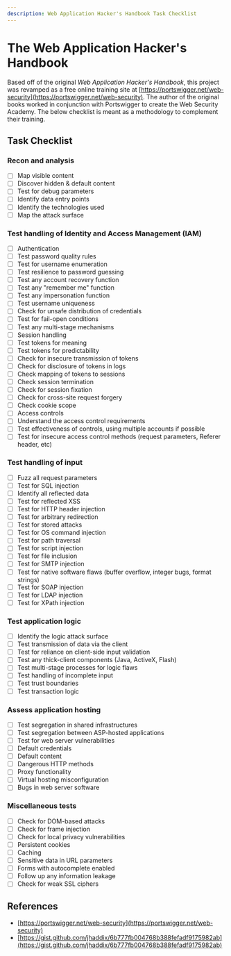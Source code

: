 ```yaml
---
description: Web Application Hacker's Handbook Task Checklist
---
```


# The Web Application Hacker's Handbook

Based off of the original _Web Application Hacker's Handbook_, this project was revamped as a free online training site at [https://portswigger.net/web-security](https://portswigger.net/web-security). The author of the original books worked in conjunction with Portswigger to create the Web Security Academy. The below checklist is meant as a methodology to complement their training.

## Task Checklist

### Recon and analysis

* [ ] Map visible content
* [ ] Discover hidden & default content
* [ ] Test for debug parameters
* [ ] Identify data entry points
* [ ] Identify the technologies used
* [ ] Map the attack surface

### Test handling of Identity and Access Management \(IAM\)

* [ ] Authentication
* [ ] Test password quality rules
* [ ] Test for username enumeration
* [ ] Test resilience to password guessing
* [ ] Test any account recovery function
* [ ] Test any "remember me" function
* [ ] Test any impersonation function
* [ ] Test username uniqueness
* [ ] Check for unsafe distribution of credentials
* [ ] Test for fail-open conditions
* [ ] Test any multi-stage mechanisms
* [ ] Session handling
* [ ] Test tokens for meaning
* [ ] Test tokens for predictability
* [ ] Check for insecure transmission of tokens
* [ ] Check for disclosure of tokens in logs
* [ ] Check mapping of tokens to sessions
* [ ] Check session termination
* [ ] Check for session fixation
* [ ] Check for cross-site request forgery
* [ ] Check cookie scope
* [ ] Access controls
* [ ] Understand the access control requirements
* [ ] Test effectiveness of controls, using multiple accounts if possible
* [ ] Test for insecure access control methods \(request parameters, Referer header, etc\)

### Test handling of input

* [ ] Fuzz all request parameters
* [ ] Test for SQL injection
* [ ] Identify all reflected data
* [ ] Test for reflected XSS
* [ ] Test for HTTP header injection
* [ ] Test for arbitrary redirection
* [ ] Test for stored attacks
* [ ] Test for OS command injection
* [ ] Test for path traversal
* [ ] Test for script injection
* [ ] Test for file inclusion
* [ ] Test for SMTP injection
* [ ] Test for native software flaws \(buffer overflow, integer bugs, format strings\)
* [ ] Test for SOAP injection
* [ ] Test for LDAP injection
* [ ] Test for XPath injection

### Test application logic

* [ ] Identify the logic attack surface
* [ ] Test transmission of data via the client
* [ ] Test for reliance on client-side input validation
* [ ] Test any thick-client components \(Java, ActiveX, Flash\)
* [ ] Test multi-stage processes for logic flaws
* [ ] Test handling of incomplete input
* [ ] Test trust boundaries
* [ ] Test transaction logic

### Assess application hosting

* [ ] Test segregation in shared infrastructures
* [ ] Test segregation between ASP-hosted applications
* [ ] Test for web server vulnerabilities
* [ ] Default credentials
* [ ] Default content
* [ ] Dangerous HTTP methods
* [ ] Proxy functionality
* [ ] Virtual hosting misconfiguration
* [ ] Bugs in web server software

### Miscellaneous tests

* [ ] Check for DOM-based attacks
* [ ] Check for frame injection
* [ ] Check for local privacy vulnerabilities
* [ ] Persistent cookies
* [ ] Caching
* [ ] Sensitive data in URL parameters
* [ ] Forms with autocomplete enabled
* [ ] Follow up any information leakage
* [ ] Check for weak SSL ciphers

## References

* [https://portswigger.net/web-security](https://portswigger.net/web-security)
* [https://gist.github.com/jhaddix/6b777fb004768b388fefadf9175982ab](https://gist.github.com/jhaddix/6b777fb004768b388fefadf9175982ab)

